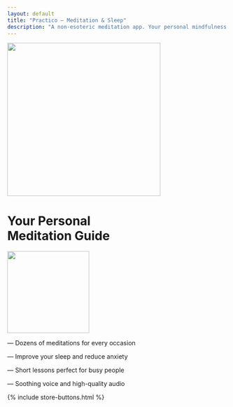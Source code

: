 ```yaml
---
layout: default
title: "Practico — Meditation & Sleep"
description: "A non-esoteric meditation app. Your personal mindfulness guide who's always there. Helps you cope with stress, improve your sleep, and increase productivity."
---
```


<div class="main-row flex">
  <div class="main-image"><img src="{{ '/assets/images/Group-42x_1.png' | relative_url }}" width="350" alt="" class="phone-img"></div>
  <div class="main-info">
    <h1 class="h1">Your Personal<br>Meditation Guide</h1>
    <div class="mob-row">
      <div class="mobile-block"><img src="{{ '/assets/images/Group-42x_1.png' | relative_url }}" width="187" alt="" class="phone-img"></div>
      <div class="main-col2">
        <div class="main-list">
          <p class="main-par"><span class="li-mark">—</span> <span class="li-text">Dozens of meditations for every occasion</span></p>
          <p class="main-par"><span class="li-mark">—</span> <span class="li-text">Improve your sleep and reduce anxiety</span></p>
          <p class="main-par"><span class="li-mark">—</span> <span class="li-text">Short lessons perfect for busy people</span></p>
          <p class="main-par"><span class="li-mark">—</span> <span class="li-text">Soothing voice and high-quality audio</span></p>
        </div>
{% include store-buttons.html %}
      </div>
    </div>
  </div>
</div>